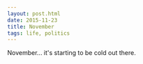 ```yaml
---
layout: post.html
date: 2015-11-23
title: November
tags: life, politics
---
```


November... it's starting to be cold out there.
